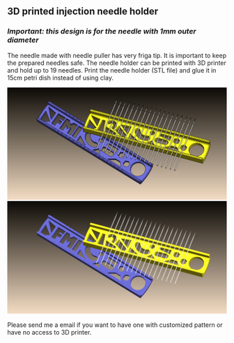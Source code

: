## 3D printed injection needle holder
### *Important: this design is for the needle with 1mm outer diameter*
The needle made with needle puller has very friga tip. It is important to keep the prepared needles safe. 
The needle holder can be printed with 3D printer and hold up to 19 needles.
Print the needle holder (STL file) and glue it in 15cm petri dish instead of using clay.

<img src="https://github.com/yanwuguo/injection_needle_holder/blob/master/needle_holder_assem2.JPG" width="650">


<img src="https://github.com/yanwuguo/injection_needle_holder/blob/master/needle_holder_assem.JPG" width="650">

Please send me a email if you want to have one with customized pattern or have no access to 3D printer. 


